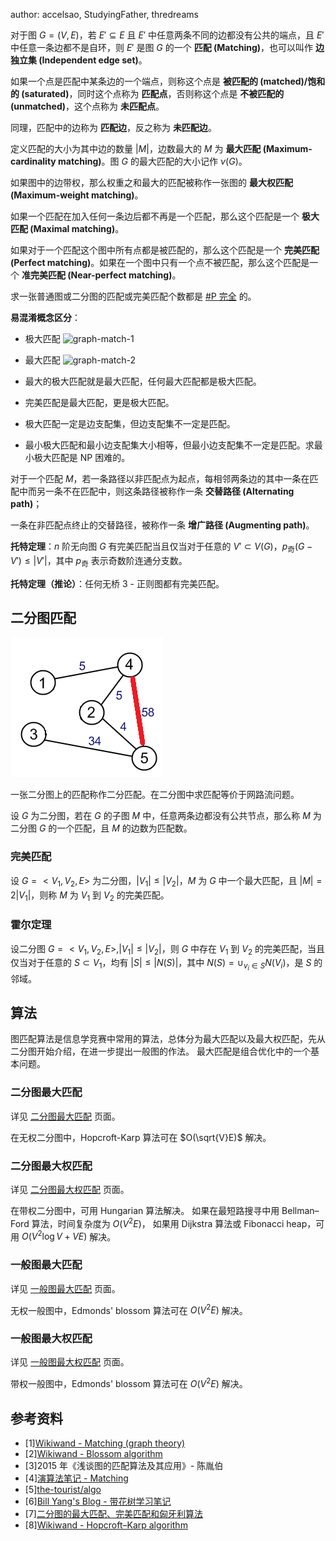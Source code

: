 author: accelsao, StudyingFather, thredreams

对于图 $G=(V, E)$，若 $E'\subseteq E$ 且 $E'$ 中任意两条不同的边都没有公共的端点，且 $E'$ 中任意一条边都不是自环，则 $E'$ 是图 $G$ 的一个 **匹配 (Matching)**，也可以叫作 **边独立集 (Independent edge set)**。

如果一个点是匹配中某条边的一个端点，则称这个点是 **被匹配的 (matched)/饱和的 (saturated)**，同时这个点称为 **匹配点**，否则称这个点是 **不被匹配的 (unmatched)**，这个点称为 **未匹配点**。

同理，匹配中的边称为 **匹配边**，反之称为 **未匹配边**。

定义匹配的大小为其中边的数量 $|M|$，边数最大的 $M$ 为 **最大匹配 (Maximum-cardinality matching)**。图 $G$ 的最大匹配的大小记作 $\nu(G)$。

如果图中的边带权，那么权重之和最大的匹配被称作一张图的 **最大权匹配 (Maximum-weight matching)**。

如果一个匹配在加入任何一条边后都不再是一个匹配，那么这个匹配是一个 **极大匹配 (Maximal matching)**。

如果对于一个匹配这个图中所有点都是被匹配的，那么这个匹配是一个 **完美匹配 (Perfect matching)**。如果在一个图中只有一个点不被匹配，那么这个匹配是一个 **准完美匹配 (Near-perfect matching)**。

求一张普通图或二分图的匹配或完美匹配个数都是 [#P 完全](../../misc/cc-basic.md#p_1) 的。

**易混淆概念区分**：

 - 极大匹配 ![graph-match-1](./images/graph-match-1.png)

 - 最大匹配 ![graph-match-2](./images/graph-match-2.png)

 - 最大的极大匹配就是最大匹配，任何最大匹配都是极大匹配。
 - 完美匹配是最大匹配，更是极大匹配。
 - 极大匹配一定是边支配集，但边支配集不一定是匹配。
 - 最小极大匹配和最小边支配集大小相等，但最小边支配集不一定是匹配。求最小极大匹配是 NP 困难的。

对于一个匹配 $M$，若一条路径以非匹配点为起点，每相邻两条边的其中一条在匹配中而另一条不在匹配中，则这条路径被称作一条 **交替路径 (Alternating path)**；

一条在非匹配点终止的交替路径，被称作一条 **增广路径 (Augmenting path)**。

**托特定理**：$n$ 阶无向图 $G$ 有完美匹配当且仅当对于任意的 $V' \subset V(G)$，$p_{\text{奇}}(G-V')\leq |V'|$，其中 $p_{\text{奇}}$ 表示奇数阶连通分支数。

**托特定理（推论）**：任何无桥 3 - 正则图都有完美匹配。


## 二分图匹配

![graph-match-3](./images/graph-match-3.png)

一张二分图上的匹配称作二分匹配。在二分图中求匹配等价于网路流问题。

设 $G$ 为二分图，若在 $G$ 的子图 $M$ 中，任意两条边都没有公共节点，那么称 $M$ 为二分图 $G$ 的一个匹配，且 $M$ 的边数为匹配数。

### 完美匹配

设 $G=<V_1, V_2, E>$ 为二分图，$|V_1| \leq |V_2|$，$M$ 为 $G$ 中一个最大匹配，且 $|M|=2|V_1|$，则称 $M$ 为 $V_1$ 到 $V_2$ 的完美匹配。

### 霍尔定理

设二分图 $G=<V_1, V_2, E>, |V_1| \leq |V_2|$，则 $G$ 中存在 $V_1$ 到 $V_2$ 的完美匹配，当且仅当对于任意的 $S \subset V_1$，均有 $|S|\leq|N(S)|$，其中 $N(S)=\cup_{v_i \in S}{N(V_i)}$，是 $S$ 的邻域。

## 算法

图匹配算法是信息学竞赛中常用的算法，总体分为最大匹配以及最大权匹配，先从二分图开始介绍，在进一步提出一般图的作法。
最大匹配是组合优化中的一个基本问题。

### 二分图最大匹配

详见 [二分图最大匹配](./bigraph-match.md) 页面。

在无权二分图中，Hopcroft-Karp 算法可在 $O(\sqrt{V}E)$ 解决。

### 二分图最大权匹配

详见 [二分图最大权匹配](./bigraph-weight-match.md) 页面。

在带权二分图中，可用 Hungarian 算法解决。
如果在最短路搜寻中用 Bellman–Ford 算法，时间复杂度为 $O(V^2E)$，
如果用  Dijkstra 算法或 Fibonacci heap，可用 $O(V^{2}\log {V}+VE)$ 解决。

### 一般图最大匹配

详见 [一般图最大匹配](./general-match.md) 页面。

无权一般图中，Edmonds' blossom 算法可在 $O(V^2E)$ 解决。

### 一般图最大权匹配

详见 [一般图最大权匹配](./general-weight-match.md) 页面。

带权一般图中，Edmonds' blossom 算法可在 $O(V^2E)$ 解决。

## 参考资料

- [1][Wikiwand - Matching (graph theory)](<https://www.wikiwand.com/en/Matching_(graph_theory)>)
- [2][Wikiwand - Blossom algorithm](<https://www.wikiwand.com/en/Blossom_algorithm>)
- [3]2015 年《浅谈图的匹配算法及其应用》- 陈胤伯
- [4][演算法笔记 - Matching](<http://web.ntnu.edu.tw/~algo/Matching.html>)
- [5][the-tourist/algo](<https://github.com/the-tourist/algo>)
- [6][Bill Yang's Blog - 带花树学习笔记](<https://blog.bill.moe/blossom-algorithm-notes/>)
- [7][二分图的最大匹配、完美匹配和匈牙利算法](<https://www.renfei.org/blog/bipartite-matching.html>)
- [8][Wikiwand - Hopcroft–Karp algorithm](<https://www.wikiwand.com/en/Hopcroft%E2%80%93Karp_algorithm>)
